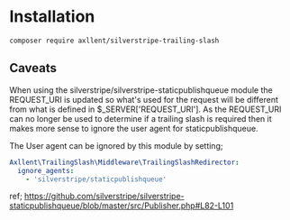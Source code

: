 # Installation

```
composer require axllent/silverstripe-trailing-slash
```


## Caveats

When using the silverstripe/silverstripe-staticpublishqueue module the REQUEST_URI is updated so what's used for the request will be different from what is defined in $_SERVER['REQUEST_URI']. As the REQUEST_URI can no longer be used to determine if a trailing slash is required then it makes more sense to ignore the user agent for staticpublishqueue.

The User agent can be ignored by this module by setting;

```yaml
Axllent\TrailingSlash\Middleware\TrailingSlashRedirector:
  ignore_agents:
    - 'silverstripe/staticpublishqueue'
```

ref; https://github.com/silverstripe/silverstripe-staticpublishqueue/blob/master/src/Publisher.php#L82-L101
